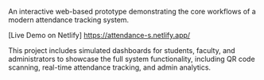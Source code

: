 An interactive web-based prototype demonstrating the core workflows of a modern attendance tracking system.

[Live Demo on Netlify] https://attendance-s.netlify.app/

This project includes simulated dashboards for students, faculty, and administrators to showcase the full system functionality, including QR code scanning, real-time attendance tracking, and admin analytics.
